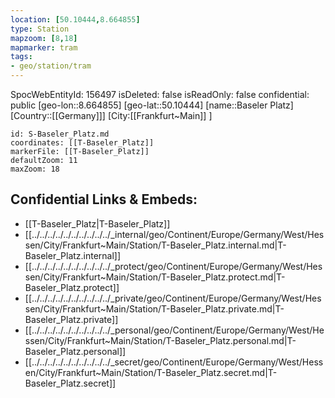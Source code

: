 ```yaml
---
location: [50.10444,8.664855]
type: Station 
mapzoom: [8,18] 
mapmarker: tram 
tags:
- geo/station/tram
---
```

SpocWebEntityId: 156497
isDeleted: false
isReadOnly: false
confidential: public
[geo-lon::8.664855]
[geo-lat::50.10444]
[name::Baseler Platz]
[Country::[[Germany]]]
[City:[[Frankfurt~Main]] ]


```leaflet
id: S-Baseler_Platz.md
coordinates: [[T-Baseler_Platz]]
markerFile: [[T-Baseler_Platz]]
defaultZoom: 11 
maxZoom: 18
```


## Confidential Links & Embeds: 
- [[T-Baseler_Platz|T-Baseler_Platz]] 
- [[../../../../../../../../../../_internal/geo/Continent/Europe/Germany/West/Hessen/City/Frankfurt~Main/Station/T-Baseler_Platz.internal.md|T-Baseler_Platz.internal]] 
- [[../../../../../../../../../../_protect/geo/Continent/Europe/Germany/West/Hessen/City/Frankfurt~Main/Station/T-Baseler_Platz.protect.md|T-Baseler_Platz.protect]] 
- [[../../../../../../../../../../_private/geo/Continent/Europe/Germany/West/Hessen/City/Frankfurt~Main/Station/T-Baseler_Platz.private.md|T-Baseler_Platz.private]] 
- [[../../../../../../../../../../_personal/geo/Continent/Europe/Germany/West/Hessen/City/Frankfurt~Main/Station/T-Baseler_Platz.personal.md|T-Baseler_Platz.personal]] 
- [[../../../../../../../../../../_secret/geo/Continent/Europe/Germany/West/Hessen/City/Frankfurt~Main/Station/T-Baseler_Platz.secret.md|T-Baseler_Platz.secret]] 
